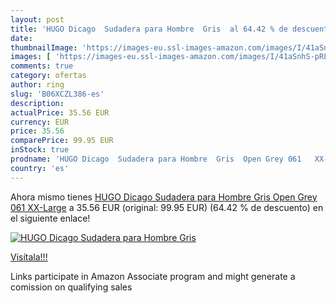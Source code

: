 ```yaml
---
layout: post
title: 'HUGO Dicago  Sudadera para Hombre  Gris  al 64.42 % de descuento'
date: 
thumbnailImage: 'https://images-eu.ssl-images-amazon.com/images/I/41aSnhS-pRL._SL200_.jpg'
images: [ 'https://images-eu.ssl-images-amazon.com/images/I/41aSnhS-pRL._SL200_.jpg' ]
comments: true
category: ofertas
author: ring
slug: 'B06XCZL386-es'
description:
actualPrice: 35.56 EUR
currency: EUR
price: 35.56
comparePrice: 99.95 EUR
inStock: true
prodname: 'HUGO Dicago  Sudadera para Hombre  Gris  Open Grey 061   XX-Large'
country: 'es'
---
```


Ahora mismo tienes [HUGO Dicago  Sudadera para Hombre  Gris  Open Grey 061   XX-Large](https://www.amazon.es/dp/B06XCZL386/?tag=tolees-21) a 35.56 EUR (original: 99.95 EUR) (64.42 %  de descuento) en el siguiente enlace!

[![HUGO Dicago  Sudadera para Hombre  Gris ](https://images-eu.ssl-images-amazon.com/images/I/41aSnhS-pRL._SL200_.jpg)](https://www.amazon.es/dp/B06XCZL386/?tag=tolees-21)

[Visítala!!!](https://www.amazon.es/dp/B06XCZL386/?tag=tolees-21)

Links participate in Amazon Associate program and might generate a comission on qualifying sales
